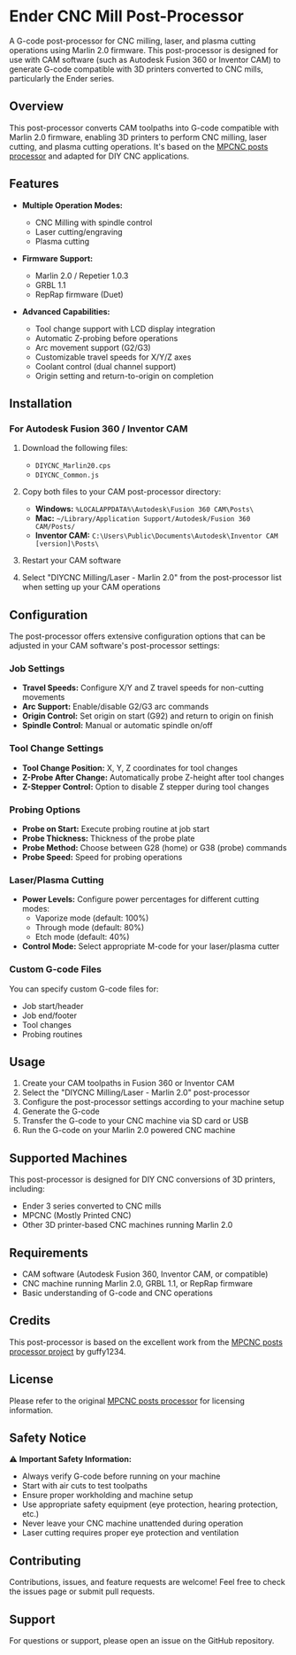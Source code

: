 # Ender CNC Mill Post-Processor

A G-code post-processor for CNC milling, laser, and plasma cutting operations using Marlin 2.0 firmware. This post-processor is designed for use with CAM software (such as Autodesk Fusion 360 or Inventor CAM) to generate G-code compatible with 3D printers converted to CNC mills, particularly the Ender series.

## Overview

This post-processor converts CAM toolpaths into G-code compatible with Marlin 2.0 firmware, enabling 3D printers to perform CNC milling, laser cutting, and plasma cutting operations. It's based on the [MPCNC posts processor](https://github.com/guffy1234/mpcnc_posts_processor) and adapted for DIY CNC applications.

## Features

- **Multiple Operation Modes:**
  - CNC Milling with spindle control
  - Laser cutting/engraving
  - Plasma cutting

- **Firmware Support:**
  - Marlin 2.0 / Repetier 1.0.3
  - GRBL 1.1
  - RepRap firmware (Duet)

- **Advanced Capabilities:**
  - Tool change support with LCD display integration
  - Automatic Z-probing before operations
  - Arc movement support (G2/G3)
  - Customizable travel speeds for X/Y/Z axes
  - Coolant control (dual channel support)
  - Origin setting and return-to-origin on completion

## Installation

### For Autodesk Fusion 360 / Inventor CAM

1. Download the following files:
   - `DIYCNC_Marlin20.cps`
   - `DIYCNC_Common.js`

2. Copy both files to your CAM post-processor directory:
   - **Windows:** `%LOCALAPPDATA%\Autodesk\Fusion 360 CAM\Posts\`
   - **Mac:** `~/Library/Application Support/Autodesk/Fusion 360 CAM/Posts/`
   - **Inventor CAM:** `C:\Users\Public\Documents\Autodesk\Inventor CAM [version]\Posts\`

3. Restart your CAM software

4. Select "DIYCNC Milling/Laser - Marlin 2.0" from the post-processor list when setting up your CAM operations

## Configuration

The post-processor offers extensive configuration options that can be adjusted in your CAM software's post-processor settings:

### Job Settings

- **Travel Speeds:** Configure X/Y and Z travel speeds for non-cutting movements
- **Arc Support:** Enable/disable G2/G3 arc commands
- **Origin Control:** Set origin on start (G92) and return to origin on finish
- **Spindle Control:** Manual or automatic spindle on/off

### Tool Change Settings

- **Tool Change Position:** X, Y, Z coordinates for tool changes
- **Z-Probe After Change:** Automatically probe Z-height after tool changes
- **Z-Stepper Control:** Option to disable Z stepper during tool changes

### Probing Options

- **Probe on Start:** Execute probing routine at job start
- **Probe Thickness:** Thickness of the probe plate
- **Probe Method:** Choose between G28 (home) or G38 (probe) commands
- **Probe Speed:** Speed for probing operations

### Laser/Plasma Cutting

- **Power Levels:** Configure power percentages for different cutting modes:
  - Vaporize mode (default: 100%)
  - Through mode (default: 80%)
  - Etch mode (default: 40%)
- **Control Mode:** Select appropriate M-code for your laser/plasma cutter

### Custom G-code Files

You can specify custom G-code files for:
- Job start/header
- Job end/footer
- Tool changes
- Probing routines

## Usage

1. Create your CAM toolpaths in Fusion 360 or Inventor CAM
2. Select the "DIYCNC Milling/Laser - Marlin 2.0" post-processor
3. Configure the post-processor settings according to your machine setup
4. Generate the G-code
5. Transfer the G-code to your CNC machine via SD card or USB
6. Run the G-code on your Marlin 2.0 powered CNC machine

## Supported Machines

This post-processor is designed for DIY CNC conversions of 3D printers, including:
- Ender 3 series converted to CNC mills
- MPCNC (Mostly Printed CNC)
- Other 3D printer-based CNC machines running Marlin 2.0

## Requirements

- CAM software (Autodesk Fusion 360, Inventor CAM, or compatible)
- CNC machine running Marlin 2.0, GRBL 1.1, or RepRap firmware
- Basic understanding of G-code and CNC operations

## Credits

This post-processor is based on the excellent work from the [MPCNC posts processor project](https://github.com/guffy1234/mpcnc_posts_processor) by guffy1234.

## License

Please refer to the original [MPCNC posts processor](https://github.com/guffy1234/mpcnc_posts_processor) for licensing information.

## Safety Notice

⚠️ **Important Safety Information:**
- Always verify G-code before running on your machine
- Start with air cuts to test toolpaths
- Ensure proper workholding and machine setup
- Use appropriate safety equipment (eye protection, hearing protection, etc.)
- Never leave your CNC machine unattended during operation
- Laser cutting requires proper eye protection and ventilation

## Contributing

Contributions, issues, and feature requests are welcome! Feel free to check the issues page or submit pull requests.

## Support

For questions or support, please open an issue on the GitHub repository.
